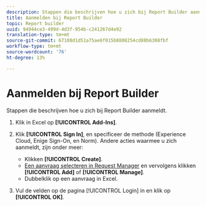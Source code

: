 ```yaml
---
description: Stappen die beschrijven hoe u zich bij Report Builder aanmeldt.
title: Aanmelden bij Report Builder
topic: Report builder
uuid: 94944ce3-499d-4d3f-954b-c241267d4e92
translation-type: tm+mt
source-git-commit: 67108d1d51a75ae6f015b8808254cd88b6308fbf
workflow-type: tm+mt
source-wordcount: '76'
ht-degree: 13%

---
```



# Aanmelden bij Report Builder

Stappen die beschrijven hoe u zich bij Report Builder aanmeldt.

1. Klik in Excel op **[!UICONTROL Add-Ins]**.
1. Klik **[!UICONTROL Sign In]**, en specificeer de methode (Experience Cloud, Enige Sign-On, en Norm). Andere acties waarmee u zich aanmeldt, zijn onder meer:

   * Klikken **[!UICONTROL Create]**.
   * [Een aanvraag selecteren in Request Manager](/help/analyze/report-builder/manage-requests/r-arb-manage-requests.md) en vervolgens klikken  **[!UICONTROL Add]** of  **[!UICONTROL Manage]**.
   * Dubbelklik op een aanvraag in Excel.

1. Vul de velden op de pagina [!UICONTROL Login] in en klik op **[!UICONTROL OK]**.


